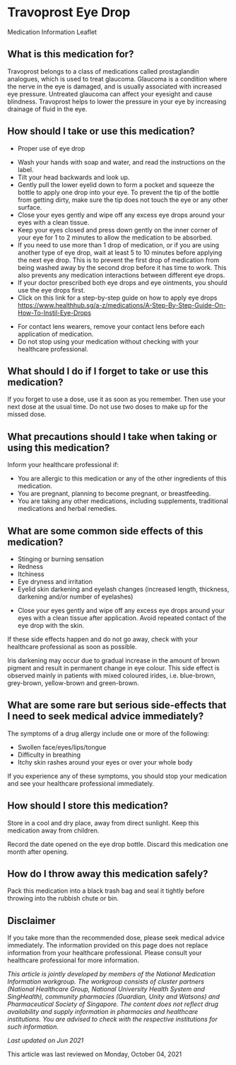 # Travoprost Eye Drop

Medication Information Leaflet

What is this medication for?
----------------------------

Travoprost belongs to a class of medications called prostaglandin analogues, which is used to treat glaucoma. Glaucoma is a condition where the nerve in the eye is damaged, and is usually associated with increased eye pressure. Untreated glaucoma can affect your eyesight and cause blindness. Travoprost helps to lower the pressure in your eye by increasing drainage of fluid in the eye.

How should I take or use this medication?
-----------------------------------------

* Proper use of eye drop

+ Wash your hands with soap and water, and read the instructions on the label.
+ Tilt your head backwards and look up.
+ Gently pull the lower eyelid down to form a pocket and squeeze the bottle to apply one drop into your eye. To prevent the tip of the bottle from getting dirty, make sure the tip does not touch the eye or any other surface.
+ Close your eyes gently and wipe off any excess eye drops around your eyes with a clean tissue.
+ Keep your eyes closed and press down gently on the inner corner of your eye for 1 to 2 minutes to allow the medication to be absorbed.
+ If you need to use more than 1 drop of medication, or if you are using another type of eye drop, wait at least 5 to 10 minutes before applying the next eye drop. This is to prevent the first drop of medication from being washed away by the second drop before it has time to work. This also prevents any medication interactions between different eye drops.
+ If your doctor prescribed both eye drops and eye ointments, you should use the eye drops first.
+ Click on this link for a step-by-step guide on how to apply eye drops
  <https://www.healthhub.sg/a-z/medications/A-Step-By-Step-Guide-On-How-To-Instil-Eye-Drops>

* For contact lens wearers, remove your contact lens before each application of medication.
* Do not stop using your medication without checking with your healthcare professional.

What should I do if I forget to take or use this medication?
------------------------------------------------------------

If you forget to use a dose, use it as soon as you remember. Then use your next dose at the usual time. Do not use two doses to make up for the missed dose.

What precautions should I take when taking or using this medication?
--------------------------------------------------------------------

Inform your healthcare professional if:

* You are allergic to this medication or any of the other ingredients of this medication.
* You are pregnant, planning to become pregnant, or breastfeeding.
* You are taking any other medications, including supplements, traditional medications and herbal remedies.

What are some common side effects of this medication?
-----------------------------------------------------

* Stinging or burning sensation
* Redness
* Itchiness
* Eye dryness and irritation
* Eyelid skin darkening and eyelash changes (increased length, thickness, darkening and/or number of eyelashes)

+ Close your eyes gently and wipe off any excess eye drops around your eyes with a clean tissue after application. Avoid repeated contact of the eye drop with the skin.

If these side effects happen and do not go away, check with your healthcare professional as soon as possible.

Iris darkening may occur due to gradual increase in the amount of brown pigment and result in permanent change in eye colour. This side effect is observed mainly in patients with mixed coloured irides, i.e. blue-brown, grey-brown, yellow-brown and green-brown.

What are some rare but serious side-effects that I need to seek medical advice immediately?
-------------------------------------------------------------------------------------------

The symptoms of a drug allergy include one or more of the following:

* Swollen face/eyes/lips/tongue
* Difficulty in breathing
* Itchy skin rashes around your eyes or over your whole body

If you experience any of these symptoms, you should stop your medication and see your healthcare professional immediately.

How should I store this medication?
-----------------------------------

Store in a cool and dry place, away from direct sunlight. Keep this medication away from children.

Record the date opened on the eye drop bottle. Discard this medication one month after opening.

How do I throw away this medication safely?
-------------------------------------------

Pack this medication into a black trash bag and seal it tightly before throwing into the rubbish chute or bin.

Disclaimer
----------

If you take more than the recommended dose, please seek medical advice immediately. The information provided on this page does not replace information from your healthcare professional. Please consult your healthcare professional for more information.

*This article is jointly developed by members of the National Medication Information workgroup. The workgroup consists of cluster partners (National Healthcare Group, National University Health System and SingHealth), community pharmacies (Guardian, Unity and Watsons) and Pharmaceutical Society of Singapore. The content does not reflect drug availability and supply information in pharmacies and healthcare institutions. You are advised to check with the respective institutions for such information.*

*Last updated on Jun 2021*

This article was last reviewed on
Monday, October 04, 2021